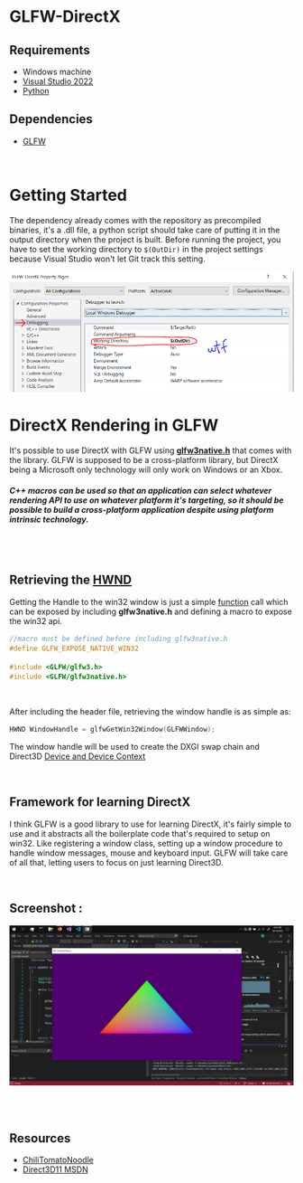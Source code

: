 # GLFW-DirectX

## Requirements
* Windows machine
* [Visual Studio 2022](https://visualstudio.microsoft.com/)
* [Python](https://www.python.org/)


## Dependencies
* [GLFW](https://www.glfw.org/)

<br>

# Getting Started
The dependency already comes with the repository as precompiled binaries, it's a .dll file, a python script should take care of putting it in the output directory when the project is built. Before running the project, you have to set the working directory to ```$(OutDir)``` in the project settings because Visual Studio won't let Git track this setting.

<img src="Res/projectsettings.PNG" alt="settings.png" width="800"/>


<br>

# DirectX Rendering in GLFW
It's possible to use DirectX with GLFW using [**glfw3native.h**](https://www.glfw.org/docs/3.3/glfw3native_8h.html)
that comes with the library. GLFW is supposed to be a cross-platform library, but DirectX being a Microsoft only technology will only work on Windows or an Xbox.


##### C++ macros can be used so that an application can select whatever rendering API to use on whatever platform it's targeting, so it should be possible to build a cross-platform application despite using platform intrinsic technology.

<br> <br>

## Retrieving the [HWND](https://learn.microsoft.com/en-us/windows/win32/learnwin32/what-is-a-window-)

Getting the Handle to the win32 window is just a simple [function](https://www.glfw.org/docs/3.3/group__native.html#gafe5079aa79038b0079fc09d5f0a8e667)
call which can be exposed by including **glfw3native.h** and defining a macro to expose the win32 api.

```cpp
//macro must be defined before including glfw3native.h
#define GLFW_EXPOSE_NATIVE_WIN32

#include <GLFW/glfw3.h>
#include <GLFW/glfw3native.h>
```

<br>

After including the header file, retrieving the window handle is as simple as:
```cpp
HWND WindowHandle = glfwGetWin32Window(GLFWWindow);
```
The window handle will be used to create the DXGI swap chain and Direct3D [Device and Device Context](https://learn.microsoft.com/en-us/windows/win32/direct3d11/overviews-direct3d-11-devices-intro)


<br>

## Framework for learning DirectX
I think GLFW is a good library to use for learning DirectX, it's fairly simple to use and it abstracts all the boilerplate code that's required to setup on win32. Like registering a window class, setting up a window procedure to handle window messages, mouse and keyboard input. GLFW will take care of all that, letting users to focus on just learning Direct3D.


<br>

## Screenshot :
<img src="Res/Screenshot.png" alt="Screenshot" width="800"/>


<br> <br>

## Resources

* [ChiliTomatoNoodle](https://www.youtube.com/playlist?list=PLqCJpWy5Fohd3S7ICFXwUomYW0Wv67pDD)
* [Direct3D11 MSDN](https://learn.microsoft.com/en-us/windows/win32/direct3d11/atoc-dx-graphics-direct3d-11)
